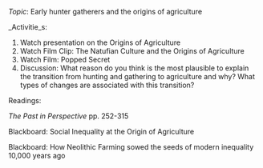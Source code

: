 _Topic_: Early hunter gatherers and the origins of agriculture

_Activitie_s: 

1. Watch presentation on the Origins of Agriculture
2. Watch Film Clip: The Natufian Culture and the Origins of Agriculture
3. Watch Film: Popped Secret
4. Discussion: What reason do you think is the most plausible to explain the transition from hunting and gathering to agriculture and why? What types of changes are associated with this transition?

Readings:

_The Past in Perspective_ pp. 252-315 

Blackboard: Social Inequality at the Origin of Agriculture

Blackboard: How Neolithic Farming sowed the seeds of modern inequality 10,000 years ago